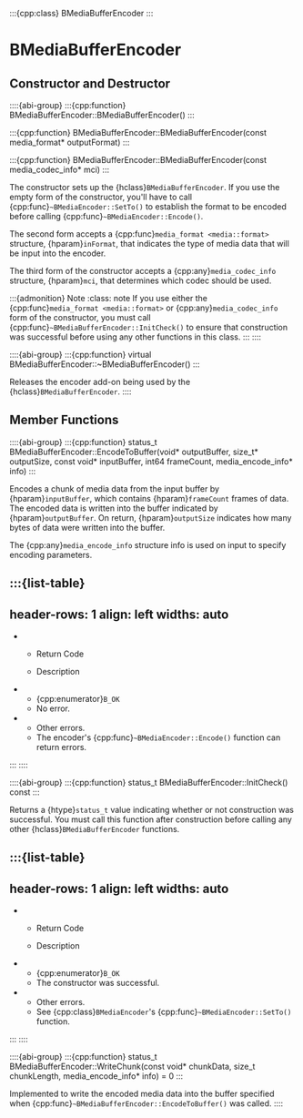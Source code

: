 :::{cpp:class} BMediaBufferEncoder
:::

# BMediaBufferEncoder

## Constructor and Destructor

::::{abi-group}
:::{cpp:function} BMediaBufferEncoder::BMediaBufferEncoder()
:::

:::{cpp:function} BMediaBufferEncoder::BMediaBufferEncoder(const media_format* outputFormat)
:::

:::{cpp:function} BMediaBufferEncoder::BMediaBufferEncoder(const media_codec_info* mci)
:::

The constructor sets up the {hclass}`BMediaBufferEncoder`. If you use the
empty form of the constructor, you'll have to call
{cpp:func}`~BMediaEncoder::SetTo()` to establish the format to be encoded
before calling {cpp:func}`~BMediaEncoder::Encode()`.

The second form accepts a {cpp:func}`media_format <media::format>`
structure, {hparam}`inFormat`, that indicates the type of media data that
will be input into the encoder.

The third form of the constructor accepts a {cpp:any}`media_codec_info`
structure, {hparam}`mci`, that determines which codec should be used.

:::{admonition} Note
:class: note
If you use either the {cpp:func}`media_format <media::format>` or
{cpp:any}`media_codec_info` form of the constructor, you must call
{cpp:func}`~BMediaBufferEncoder::InitCheck()` to ensure that construction
was successful before using any other functions in this class.
:::
::::

::::{abi-group}
:::{cpp:function} virtual BMediaBufferEncoder::~BMediaBufferEncoder()
:::

Releases the encoder add-on being used by the
{hclass}`BMediaBufferEncoder`.
::::

## Member Functions

::::{abi-group}
:::{cpp:function} status_t BMediaBufferEncoder::EncodeToBuffer(void* outputBuffer, size_t* outputSize, const void* inputBuffer, int64 frameCount, media_encode_info* info)
:::

Encodes a chunk of media data from the input buffer by
{hparam}`inputBuffer`, which contains {hparam}`frameCount` frames of data.
The encoded data is written into the buffer indicated by
{hparam}`outputBuffer`. On return, {hparam}`outputSize` indicates how many
bytes of data were written into the buffer.

The {cpp:any}`media_encode_info` structure info is used on input to
specify encoding parameters.

:::{list-table}
---
header-rows: 1
align: left
widths: auto
---
-
	- Return Code

	- Description

-
	- {cpp:enumerator}`B_OK`
	- No error.
-
	- Other errors.
	- The encoder's {cpp:func}`~BMediaEncoder::Encode()` function can return
		errors.

:::
::::

::::{abi-group}
:::{cpp:function} status_t BMediaBufferEncoder::InitCheck() const
:::

Returns a {htype}`status_t` value indicating whether or not construction
was successful. You must call this function after construction before
calling any other {hclass}`BMediaBufferEncoder` functions.

:::{list-table}
---
header-rows: 1
align: left
widths: auto
---
-
	- Return Code

	- Description

-
	- {cpp:enumerator}`B_OK`
	- The constructor was successful.
-
	- Other errors.
	- See {cpp:class}`BMediaEncoder`'s {cpp:func}`~BMediaEncoder::SetTo()`
		function.

:::
::::

::::{abi-group}
:::{cpp:function} status_t BMediaBufferEncoder::WriteChunk(const void* chunkData, size_t chunkLength, media_encode_info* info) = 0
:::

Implemented to write the encoded media data into the buffer specified when
{cpp:func}`~BMediaBufferEncoder::EncodeToBuffer()` was called.
::::
